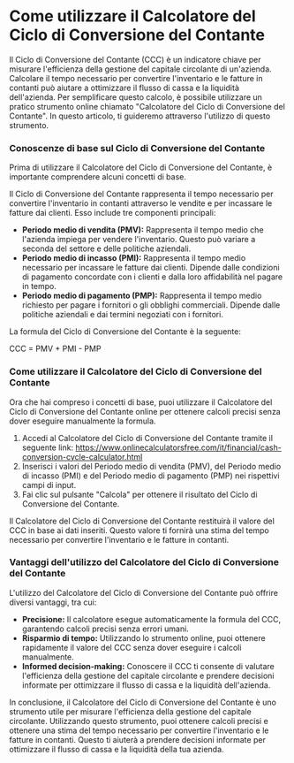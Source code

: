 Come utilizzare il Calcolatore del Ciclo di Conversione del Contante
====================================================================

Il Ciclo di Conversione del Contante (CCC) è un indicatore chiave per misurare l'efficienza della gestione del capitale circolante di un'azienda. Calcolare il tempo necessario per convertire l'inventario e le fatture in contanti può aiutare a ottimizzare il flusso di cassa e la liquidità dell'azienda. Per semplificare questo calcolo, è possibile utilizzare un pratico strumento online chiamato "Calcolatore del Ciclo di Conversione del Contante". In questo articolo, ti guideremo attraverso l'utilizzo di questo strumento.

### Conoscenze di base sul Ciclo di Conversione del Contante

Prima di utilizzare il Calcolatore del Ciclo di Conversione del Contante, è importante comprendere alcuni concetti di base.

Il Ciclo di Conversione del Contante rappresenta il tempo necessario per convertire l'inventario in contanti attraverso le vendite e per incassare le fatture dai clienti. Esso include tre componenti principali:

- **Periodo medio di vendita (PMV):** Rappresenta il tempo medio che l'azienda impiega per vendere l'inventario. Questo può variare a seconda del settore e delle politiche aziendali.
- **Periodo medio di incasso (PMI):** Rappresenta il tempo medio necessario per incassare le fatture dai clienti. Dipende dalle condizioni di pagamento concordate con i clienti e dalla loro affidabilità nel pagare in tempo.
- **Periodo medio di pagamento (PMP):** Rappresenta il tempo medio richiesto per pagare i fornitori o gli obblighi commerciali. Dipende dalle politiche aziendali e dai termini negoziati con i fornitori.

La formula del Ciclo di Conversione del Contante è la seguente:

CCC = PMV + PMI - PMP

### Come utilizzare il Calcolatore del Ciclo di Conversione del Contante

Ora che hai compreso i concetti di base, puoi utilizzare il Calcolatore del Ciclo di Conversione del Contante online per ottenere calcoli precisi senza dover eseguire manualmente la formula.

1. Accedi al Calcolatore del Ciclo di Conversione del Contante tramite il seguente link: <https://www.onlinecalculatorsfree.com/it/financial/cash-conversion-cycle-calculator.html>
2. Inserisci i valori del Periodo medio di vendita (PMV), del Periodo medio di incasso (PMI) e del Periodo medio di pagamento (PMP) nei rispettivi campi di input.
3. Fai clic sul pulsante "Calcola" per ottenere il risultato del Ciclo di Conversione del Contante.

Il Calcolatore del Ciclo di Conversione del Contante restituirà il valore del CCC in base ai dati inseriti. Questo valore ti fornirà una stima del tempo necessario per convertire l'inventario e le fatture in contanti.

### Vantaggi dell'utilizzo del Calcolatore del Ciclo di Conversione del Contante

L'utilizzo del Calcolatore del Ciclo di Conversione del Contante può offrire diversi vantaggi, tra cui:

- **Precisione:** Il calcolatore esegue automaticamente la formula del CCC, garantendo calcoli precisi senza errori umani.
- **Risparmio di tempo:** Utilizzando lo strumento online, puoi ottenere rapidamente il valore del CCC senza dover eseguire i calcoli manualmente.
- **Informed decision-making:** Conoscere il CCC ti consente di valutare l'efficienza della gestione del capitale circolante e prendere decisioni informate per ottimizzare il flusso di cassa e la liquidità dell'azienda.

In conclusione, il Calcolatore del Ciclo di Conversione del Contante è uno strumento utile per misurare l'efficienza della gestione del capitale circolante. Utilizzando questo strumento, puoi ottenere calcoli precisi e ottenere una stima del tempo necessario per convertire l'inventario e le fatture in contanti. Questo ti aiuterà a prendere decisioni informate per ottimizzare il flusso di cassa e la liquidità della tua azienda.